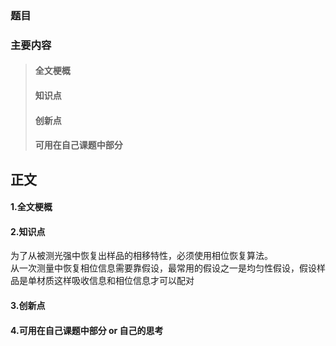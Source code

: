 ### 题目  
### 主要内容
> #### 全文梗概
> #### 知识点
> #### 创新点
> #### 可用在自己课题中部分
## 正文
#### 1.全文梗概

#### 2.知识点  
为了从被测光强中恢复出样品的相移特性，必须使用相位恢复算法。  
从一次测量中恢复相位信息需要靠假设，最常用的假设之一是均匀性假设，假设样品是单材质这样吸收信息和相位信息才可以配对
#### 3.创新点


#### 4.可用在自己课题中部分 or 自己的思考

